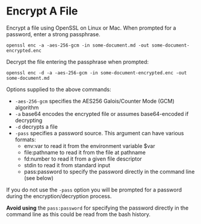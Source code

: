 # Encrypt A File

Encrypt a file using OpenSSL on Linux or Mac. When prompted for a password, enter a strong passphrase.

```shell
openssl enc -a -aes-256-gcm -in some-document.md -out some-document-encrypted.enc
```

Decrypt the file entering the passphrase when prompted:

```shell
openssl enc -d -a -aes-256-gcm -in some-document-encrypted.enc -out some-document.md
``` 

Options supplied to the above commands:

* `-aes-256-gcm` specifies the AES256 Galois/Counter Mode (GCM) algorithm
* `-a` base64 encodes the encrypted file or assumes base64-encoded if decrypting
* `-d` decrypts a file
* `-pass` specifies a password source. This argument can have various formats: 
  * env:var to read it from the environment variable $var
  * file:pathname to read it from the file at pathname 
  * fd:number to read it from a given file descriptor
  * stdin to read it from standard input 
  * pass:password to specify the password directly in the command line (see below) 

If you do not use the `-pass` option you will be prompted for a password during the encryption/decryption process.

__Avoid using__ the `pass:password` for specifying the password directly in the command line as this could be read from the bash history.